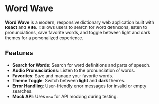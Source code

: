 # Word Wave

**Word Wave** is a modern, responsive dictionary web application built with **React** and **Vite**. It allows users to search for word definitions, listen to pronunciations, save favorite words, and toggle between light and dark themes for a personalized experience.

## Features

- **Search for Words**: Search for word definitions and parts of speech.
- **Audio Pronunciations**: Listen to the pronunciation of words.
- **Favorites**: Save and manage your favorite words.
- **Theme Toggle**: Switch between **light** and **dark** themes.
- **Error Handling**: User-friendly error messages for invalid or empty searches.
- **Mock API**: Uses `msw` for API mocking during testing.

